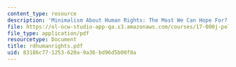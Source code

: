 ```yaml
---
content_type: resource
description: 'Minimalism About Human Rights: The Most We Can Hope For?'
file: https://ol-ocw-studio-app-qa.s3.amazonaws.com/courses/17-000j-political-philosophy-global-justice-spring-2003/83186c771253620a9a36bd96d5b00f8a_rdhumanrights.pdf
file_type: application/pdf
resourcetype: Document
title: rdhumanrights.pdf
uid: 83186c77-1253-620a-9a36-bd96d5b00f8a
---
```

